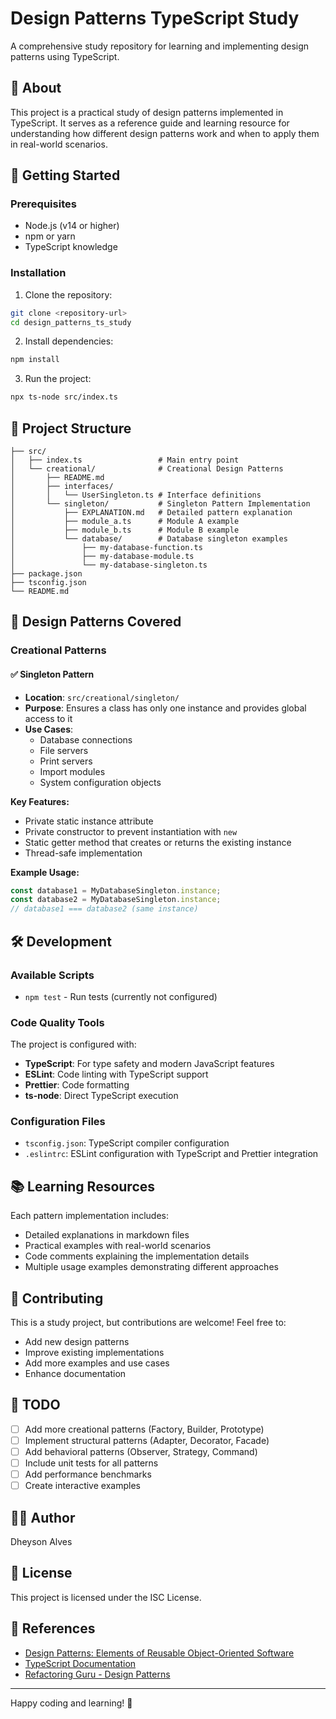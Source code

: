 # Design Patterns TypeScript Study

A comprehensive study repository for learning and implementing design patterns using TypeScript.

## 📖 About

This project is a practical study of design patterns implemented in TypeScript. It serves as a reference guide and learning resource for understanding how different design patterns work and when to apply them in real-world scenarios.

## 🚀 Getting Started

### Prerequisites

- Node.js (v14 or higher)
- npm or yarn
- TypeScript knowledge

### Installation

1. Clone the repository:

```bash
git clone <repository-url>
cd design_patterns_ts_study
```

2. Install dependencies:

```bash
npm install
```

3. Run the project:

```bash
npx ts-node src/index.ts
```

## 📁 Project Structure

```text
├── src/
│   ├── index.ts                 # Main entry point
│   └── creational/              # Creational Design Patterns
│       ├── README.md
│       ├── interfaces/
│       │   └── UserSingleton.ts # Interface definitions
│       └── singleton/           # Singleton Pattern Implementation
│           ├── EXPLANATION.md   # Detailed pattern explanation
│           ├── module_a.ts      # Module A example
│           ├── module_b.ts      # Module B example
│           └── database/        # Database singleton examples
│               ├── my-database-function.ts
│               ├── my-database-module.ts
│               └── my-database-singleton.ts
├── package.json
├── tsconfig.json
└── README.md
```

## 🎯 Design Patterns Covered

### Creational Patterns

#### ✅ Singleton Pattern

- **Location**: `src/creational/singleton/`
- **Purpose**: Ensures a class has only one instance and provides global access to it
- **Use Cases**:
  - Database connections
  - File servers
  - Print servers
  - Import modules
  - System configuration objects

**Key Features:**

- Private static instance attribute
- Private constructor to prevent instantiation with `new`
- Static getter method that creates or returns the existing instance
- Thread-safe implementation

**Example Usage:**

```typescript
const database1 = MyDatabaseSingleton.instance;
const database2 = MyDatabaseSingleton.instance;
// database1 === database2 (same instance)
```

## 🛠️ Development

### Available Scripts

- `npm test` - Run tests (currently not configured)

### Code Quality Tools

The project is configured with:

- **TypeScript**: For type safety and modern JavaScript features
- **ESLint**: Code linting with TypeScript support
- **Prettier**: Code formatting
- **ts-node**: Direct TypeScript execution

### Configuration Files

- `tsconfig.json`: TypeScript compiler configuration
- `.eslintrc`: ESLint configuration with TypeScript and Prettier integration

## 📚 Learning Resources

Each pattern implementation includes:

- Detailed explanations in markdown files
- Practical examples with real-world scenarios
- Code comments explaining the implementation details
- Multiple usage examples demonstrating different approaches

## 🤝 Contributing

This is a study project, but contributions are welcome! Feel free to:

- Add new design patterns
- Improve existing implementations
- Add more examples and use cases
- Enhance documentation

## 📝 TODO

- [ ] Add more creational patterns (Factory, Builder, Prototype)
- [ ] Implement structural patterns (Adapter, Decorator, Facade)
- [ ] Add behavioral patterns (Observer, Strategy, Command)
- [ ] Include unit tests for all patterns
- [ ] Add performance benchmarks
- [ ] Create interactive examples

## 👨‍💻 Author

Dheyson Alves

## 📄 License

This project is licensed under the ISC License.

## 🔗 References

- [Design Patterns: Elements of Reusable Object-Oriented Software](https://en.wikipedia.org/wiki/Design_Patterns)
- [TypeScript Documentation](https://www.typescriptlang.org/docs/)
- [Refactoring Guru - Design Patterns](https://refactoring.guru/design-patterns)

---

Happy coding and learning! 🎉

